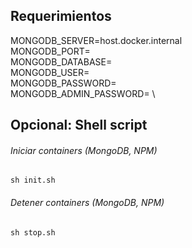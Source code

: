 ## Requerimientos
MONGODB_SERVER=host.docker.internal \
MONGODB_PORT= \
MONGODB_DATABASE= \
MONGODB_USER= \
MONGODB_PASSWORD= \
MONGODB_ADMIN_PASSWORD= \

## Opcional: Shell script

###### Iniciar containers (MongoDB, NPM)
```
sh init.sh
```

###### Detener containers (MongoDB, NPM)
```
sh stop.sh
```
